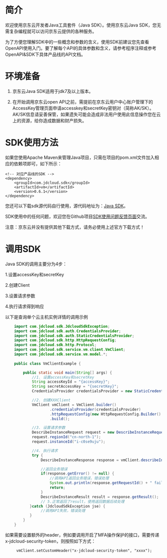 
# 简介 #

欢迎使用京东云开发者Java工具套件（Java SDK）。使用京东云Java SDK，您无需复杂编程就可以访问京东云提供的各种服务。 

为了方便您理解SDK中的一些概念和参数的含义，使用SDK前建议您先查看OpenAPI使用入门。要了解每个API的具体参数和含义，请参考程序注释或参考OpenAPI&SDK下具体产品线的API文档。


# 环境准备 #

1. 京东云Java SDK适用于jdk7及以上版本。

2. 在开始调用京东云open API之前，需提前在京东云用户中心账户管理下的AccessKey管理页面申请accesskey和secretKey密钥对（简称AK/SK）。AK/SK信息请妥善保管，如果遗失可能会造成非法用户使用此信息操作您在云上的资源，给你造成数据和财产损失。



# SDK使用方法 #

如果您使用Apache Maven来管理Java项目，只需在项目的pom.xml文件加入相应的依赖项即可，如下所示：
```
<!-- 对应产品线的SDK -->
<dependency>
    <groupId>com.jdcloud.sdk</groupId>
    <artifactId>vm</artifactId>
    <version>0.6.1</version>
</dependency>
```
您还可以下载sdk源代码自行使用，源代码地址为：[Java SDK](https://github.com/jdcloud-api/jdcloud-sdk-java)。

SDK使用中的任何问题，欢迎您在Github项目[SDK使用问题反馈页面](https://github.com/jdcloud-api/jdcloud-sdk-java/issues)交流。

注意：京东云并没有提供其他下载方式，请务必使用上述官方下载方式！

 

# 调用SDK #

Java SDK的调用主要分为4步：

 1.设置accessKey和secretKey

 2.创建Client

 3.设置请求参数

 4.执行请求得到响应

以下是查询单个云主机实例详情的调用示例

```Java
	import com.jdcloud.sdk.JdcloudSdkException;
	import com.jdcloud.sdk.auth.CredentialsProvider;
	import com.jdcloud.sdk.auth.StaticCredentialsProvider;
	import com.jdcloud.sdk.http.HttpRequestConfig;
	import com.jdcloud.sdk.http.Protocol;
	import com.jdcloud.sdk.service.vm.client.VmClient;
	import com.jdcloud.sdk.service.vm.model.*;
	
	public class VmClientExample {

	    public static void main(String[] args) {
	        //1. 设置accessKey和secretKey
	        String accessKeyId = "{accessKey}";
	        String secretAccessKey = "{secretKey}";
	        CredentialsProvider credentialsProvider = new StaticCredentialsProvider(accessKeyId, secretAccessKey);

	        //2. 创建XXXClient
	        VmClient vmClient = VmClient.builder()
	                .credentialsProvider(credentialsProvider)
	                .httpRequestConfig(new HttpRequestConfig.Builder().protocol(Protocol.HTTPS).build()) //默认为HTTPS
	                .build();

	        //3. 设置请求参数
	        DescribeInstanceRequest request = new DescribeInstanceRequest();
	        request.regionId("cn-north-1");
	        request.instanceId("i-c0se9uju");

	        //4. 执行请求
	        try {
	            DescribeInstanceResponse response = vmClient.describeInstance(request);

	            //返回业务错误
	            if(response.getError() != null) {
	                //调用API返回业务错误，错误处理
	                System.out.println(response.getRequestId() + " failed: " + response.getError().getMessage());
	                return;
	            }
	            DescribeInstanceResult result = response.getResult();
	            // 5.正常返回了result，使用返回数据后续处理
 	       }catch (JdcloudSdkException jse) {
	            //调用API失败，错误处理
 	       }
	    }
	}
```

如果需要设置额外的header，例如要调用开启了MFA操作保护的接口，需要传递x-jdcloud-security-token，则按照如下方式：
```
	 vmClient.setCustomHeader("x-jdcloud-security-token", "xxxx"); 
	
```
